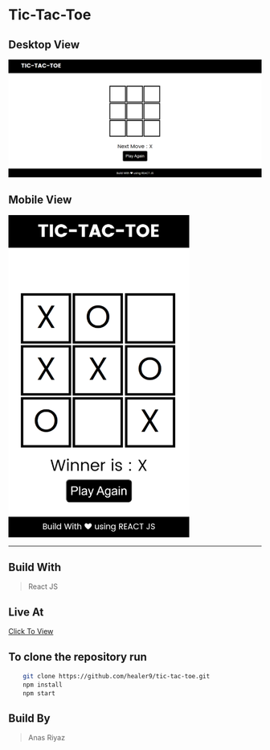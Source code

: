 # Tic-Tac-Toe

## Desktop View

![Desktop View](./image.png)

## Mobile View

<img src="./mobile-view.png" width="360" height="640"/>

---

## Build With

> React JS

## Live At

[Click To View](https://healer9.github.io/tic-tac-toe)

## To clone the repository run

```bash
    git clone https://github.com/healer9/tic-tac-toe.git
    npm install
    npm start
```

## Build By

> Anas Riyaz
